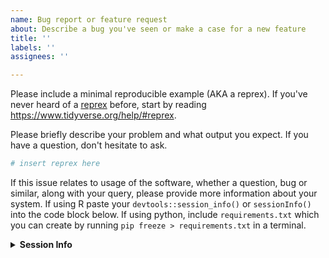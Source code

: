 ```yaml
---
name: Bug report or feature request
about: Describe a bug you've seen or make a case for a new feature
title: ''
labels: ''
assignees: ''

---
```


Please include a minimal reproducible example (AKA a reprex). If you've never heard of a [reprex](http://reprex.tidyverse.org/) before, start by reading <https://www.tidyverse.org/help/#reprex>.

Please briefly describe your problem and what output you expect. If you have a question, don't hesitate to ask.

```r
# insert reprex here
```

If this issue relates to usage of the software, whether a question, bug or similar, along with your query, please provide more information about your system. If using R paste your `devtools::session_info()` or `sessionInfo()` into the code block below. If using python, include `requirements.txt` which you can create by running `pip freeze > requirements.txt` in a terminal.

<details> <summary><strong>Session Info</strong></summary>

```
Please paste your session info here
```
</details>
